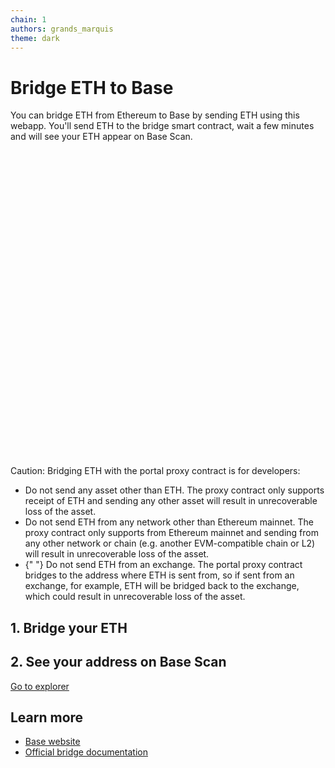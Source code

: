 ```yaml
---
chain: 1
authors: grands_marquis
theme: dark
---
```


<div class="p-10">

# Bridge ETH to Base

You can bridge ETH from Ethereum to Base by sending ETH using this webapp. You'll send ETH to the bridge smart contract, wait a few minutes and will see your ETH appear on Base Scan.

<div className="alert alert-warning">
  <svg
    xmlns="http://www.w3.org/2000/svg"
    className="stroke-current shrink-0 h-6 w-6"
    fill="none"
    viewBox="0 0 24 24"
  >
    <path
      strokeLinecap="round"
      strokeLinejoin="round"
      strokeWidth="2"
      d="M12 9v2m0 4h.01m-6.938 4h13.856c1.54 0 2.502-1.667 1.732-3L13.732 4c-.77-1.333-2.694-1.333-3.464 0L3.34 16c-.77 1.333.192 3 1.732 3z"
    />
  </svg>
  <span>
    Caution: Bridging ETH with the portal proxy contract is for developers:
    <ul>
      <li>
        Do not send any asset other than ETH. The proxy contract only supports
        receipt of ETH and sending any other asset will result in unrecoverable
        loss of the asset.
      </li>
      <li>
        Do not send ETH from any network other than Ethereum mainnet. The proxy
        contract only supports from Ethereum mainnet and sending from any other
        network or chain (e.g. another EVM-compatible chain or L2) will result
        in unrecoverable loss of the asset.
      </li>
      <li>
        {" "}
        Do not send ETH from an exchange. The portal proxy contract bridges to the
        address where ETH is sent from, so if sent from an exchange, for example,
        ETH will be bridged back to the exchange, which could result in unrecoverable
        loss of the asset.
      </li>
    </ul>
  </span>
</div>

## 1. Bridge your ETH

<SendTransaction
  hideRecipient={true}
  buttonText="Bridge to base"
  to="0x49048044D57e1C92A77f79988d21Fa8fAF74E97e"
/>

## 2. See your address on Base Scan

<PleaseConnect>
<a class="btn" href={"https://basescan.org/address/" + userAddress}>Go to explorer</a>
</PleaseConnect>

## Learn more

- [Base website](https://base.org/)
- [Official bridge documentation](https://docs.base.org/tools/bridges/)

</div>